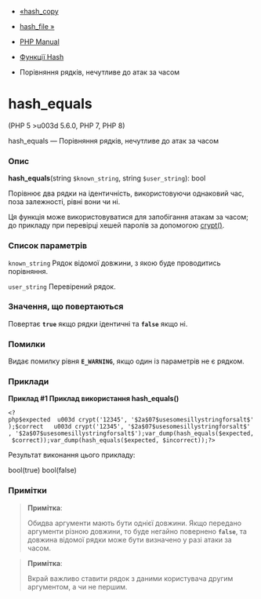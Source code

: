 - [«hash_copy](function.hash-copy.md)
- [hash_file »](function.hash-file.md)

- [PHP Manual](index.md)
- [Функції Hash](ref.hash.md)
- Порівняння рядків, нечутливе до атак за часом

# hash_equals

(PHP 5 \>u003d 5.6.0, PHP 7, PHP 8)

hash_equals — Порівняння рядків, нечутливе до атак за часом

### Опис

**hash_equals**(string `$known_string`, string `$user_string`): bool

Порівнює два рядки на ідентичність, використовуючи однаковий час, поза
залежності, рівні вони чи ні.

Ця функція може використовуватися для запобігання атакам за часом; до
прикладу при перевірці хешей паролів за допомогою
[crypt()](function.crypt.md).

### Список параметрів

`known_string`
Рядок відомої довжини, з якою буде проводитись порівняння.

`user_string`
Перевірений рядок.

### Значення, що повертаються

Повертає **`true`** якщо рядки ідентичні та **`false`** якщо ні.

### Помилки

Видає помилку рівня **`E_WARNING`**, якщо один із параметрів не
є рядком.

### Приклади

**Приклад #1 Приклад використання **hash_equals()****

` <?php$expected  u003d crypt('12345', '$2a$07$usesomesillystringforsalt$');$correct   u003d crypt('12345', '$2a$07$usesomesillystringforsalt$' , '$2a$07$usesomesillystringforsalt$');var_dump(hash_equals($expected, $correct));var_dump(hash_equals($expected, $incorrect));?> `

Результат виконання цього прикладу:

bool(true)
bool(false)

### Примітки

> **Примітка**:
>
> Обидва аргументи мають бути однієї довжини. Якщо передано аргументи різною
> довжини, то буде негайно повернено **`false`**, та довжина відомої
> рядки може бути визначено у разі атаки за часом.

> **Примітка**:
>
> Вкрай важливо ставити рядок з даними користувача другим
> аргументом, а чи не першим.
